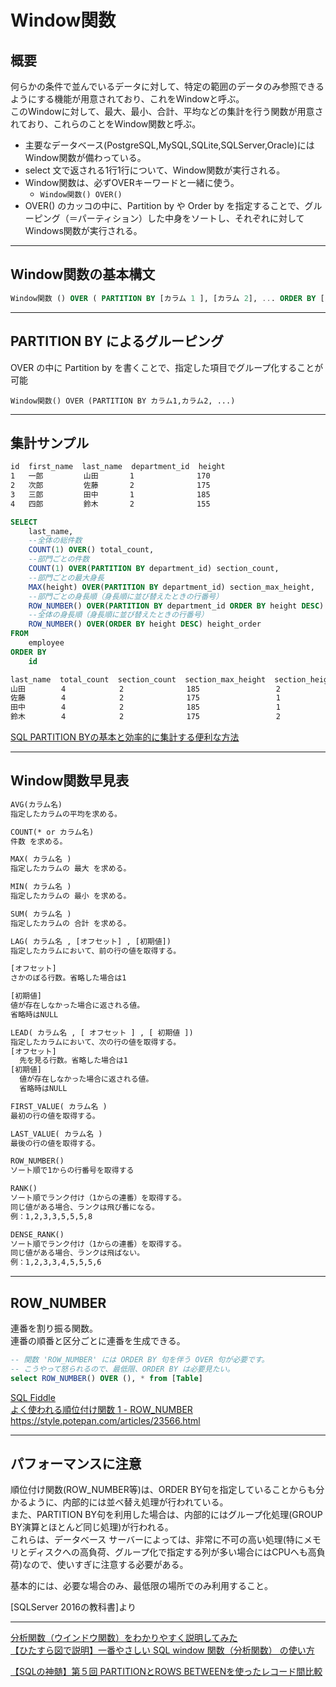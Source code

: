# Window関数

## 概要

何らかの条件で並んでいるデータに対して、特定の範囲のデータのみ参照できるようにする機能が用意されており、これをWindowと呼ぶ。  
このWindowに対して、最大、最小、合計、平均などの集計を行う関数が用意されており、これらのことをWindow関数と呼ぶ。  

- 主要なデータベース(PostgreSQL,MySQL,SQLite,SQLServer,Oracle)には Window関数が備わっている。  
- select 文で返される1行1行について、Window関数が実行される。  
- Window関数は、必ずOVERキーワードと一緒に使う。  
  - `Window関数() OVER()`  
- OVER() のカッコの中に、Partition by や Order by を指定することで、グルーピング（＝パーティション）した中身をソートし、それぞれに対してWindows関数が実行される。  

---

## Window関数の基本構文

``` SQL
Window関数 () OVER ( PARTITION BY [カラム 1 ], [カラム 2], ... ORDER BY [カラム 1], [カラム 2], ...)
```

---

## PARTITION BY によるグルーピング

OVER の中に Partition by を書くことで、指定した項目でグループ化することが可能  

`Window関数() OVER (PARTITION BY カラム1,カラム2, ...)`

---

## 集計サンプル

``` txt : employee（社員）
id  first_name  last_name  department_id  height
1   一郎         山田       1              170
2   次郎         佐藤       2              175
3   三郎         田中       1              185
4   四郎         鈴木       2              155
```

``` sql
SELECT
    last_name,
    --全体の総件数
    COUNT(1) OVER() total_count,
    --部門ごとの件数
    COUNT(1) OVER(PARTITION BY department_id) section_count,
    --部門ごとの最大身長
    MAX(height) OVER(PARTITION BY department_id) section_max_height,
    --部門ごとの身長順（身長順に並び替えたときの行番号）
    ROW_NUMBER() OVER(PARTITION BY department_id ORDER BY height DESC) section_height_order,
    --全体の身長順（身長順に並び替えたときの行番号）
    ROW_NUMBER() OVER(ORDER BY height DESC) height_order
FROM
    employee
ORDER BY
    id
```

``` txt : 取得結果
last_name  total_count  section_count  section_max_height  section_height_order  height_order
山田        4            2              185                 2                     3
佐藤        4            2              175                 1                     2
田中        4            2              185                 1                     1
鈴木        4            2              175                 2                     4
```

[SQL PARTITION BYの基本と効率的に集計する便利な方法](https://zukucode.com/2017/08/sql-over-partition-by.html)  

---

## Window関数早見表

``` txt
AVG(カラム名)
指定したカラムの平均を求める。

COUNT(* or カラム名)
件数 を求める。

MAX( カラム名 )
指定したカラムの 最大 を求める。

MIN( カラム名 )
指定したカラムの 最小 を求める。

SUM( カラム名 )
指定したカラムの 合計 を求める。

LAG( カラム名 , [オフセット] , [初期値])
指定したカラムにおいて、前の行の値を取得する。

[オフセット]
さかのぼる行数。省略した場合は1

[初期値]
値が存在しなかった場合に返される値。
省略時はNULL

LEAD( カラム名 , [ オフセット ] , [ 初期値 ])
指定したカラムにおいて、次の行の値を取得する。
[オフセット]
  先を見る行数。省略した場合は1
[初期値]
  値が存在しなかった場合に返される値。
  省略時はNULL

FIRST_VALUE( カラム名 )
最初の行の値を取得する。

LAST_VALUE( カラム名 )
最後の行の値を取得する。

ROW_NUMBER()
ソート順で1からの行番号を取得する

RANK()
ソート順でランク付け（1からの連番）を取得する。
同じ値がある場合、ランクは飛び番になる。
例：1,2,3,3,5,5,5,8

DENSE_RANK()
ソート順でランク付け（1からの連番）を取得する。
同じ値がある場合、ランクは飛ばない。
例：1,2,3,3,4,5,5,5,6
```

---

## ROW_NUMBER

連番を割り振る関数。  
連番の順番と区分ごとに連番を生成できる。  

``` SQL
-- 関数 'ROW_NUMBER' には ORDER BY 句を伴う OVER 句が必要です。
-- こうやって怒られるので、最低限、ORDER BY は必要見たい。
select ROW_NUMBER() OVER (), * from [Table]
```

[SQL Fiddle](http://sqlfiddle.com/#!18/7374f/71)  
[よく使われる順位付け関数 1 - ROW_NUMBER](https://sql55.com/t-sql/sql-server-built-in-ranking-function-1.php)  
<https://style.potepan.com/articles/23566.html>  

---

## パフォーマンスに注意

順位付け関数(ROW_NUMBER等)は、ORDER BY句を指定していることからも分かるように、内部的には並べ替え処理が行われている。  
また、PARTITION BY句を利用した場合は、内部的にはグループ化処理(GROUP BY演算とほとんど同じ処理)が行われる。  
これらは、データべース サーバーによっては、非常に不可の高い処理(特にメモリとディスクへの高負荷、グループ化で指定する列が多い場合にはCPUへも高負荷)なので、使いすぎに注意する必要がある。  

基本的には、必要な場合のみ、最低限の場所でのみ利用すること。  

[SQLServer 2016の教科書]より  

---

[分析関数（ウインドウ関数）をわかりやすく説明してみた](https://qiita.com/tlokweng/items/fc13dc30cc1aa28231c5)  
[【ひたすら図で説明】一番やさしい SQL window 関数（分析関数） の使い方](https://resanaplaza.com/2021/10/17/%E3%80%90%E3%81%B2%E3%81%9F%E3%81%99%E3%82%89%E5%9B%B3%E3%81%A7%E8%AA%AC%E6%98%8E%E3%80%91%E4%B8%80%E7%95%AA%E3%82%84%E3%81%95%E3%81%97%E3%81%84-sql-window-%E9%96%A2%E6%95%B0%EF%BC%88%E5%88%86/)  

[【SQLの神髄】第５回 PARTITIONとROWS BETWEENを使ったレコード間比較](https://homegrowin.jp/all/4320/)  
